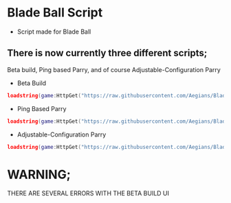 # Blade Ball Script
- Script made for Blade Ball

  
## There is now currently three different scripts;
Beta build, Ping based Parry, and of course Adjustable-Configuration Parry
- Beta Build
```lua
loadstring(game:HttpGet("https://raw.githubusercontent.com/Aegians/Bladez/main/main.lua"))()
```

- Ping Based Parry
```lua
loadstring(game:HttpGet("https://raw.githubusercontent.com/Aegians/Bladez/main/Ping-Parry.lua"))()
```

- Adjustable-Configuration Parry
```lua
loadstring(game:HttpGet("https://raw.githubusercontent.com/Aegians/Bladez/main/Adjustable%20Parry.lua"))()
```

# WARNING;
THERE ARE SEVERAL ERRORS WITH THE BETA BUILD UI
